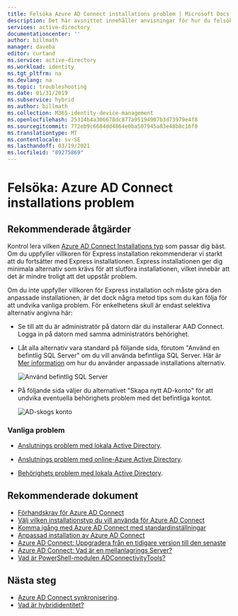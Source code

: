 ```yaml
---
title: Felsöka Azure AD Connect installations problem | Microsoft Docs
description: Det här avsnittet innehåller anvisningar för hur du felsöker problem med att installera Azure AD Connect.
services: active-directory
documentationcenter: ''
author: billmath
manager: daveba
editor: curtand
ms.service: active-directory
ms.workload: identity
ms.tgt_pltfrm: na
ms.devlang: na
ms.topic: troubleshooting
ms.date: 01/31/2019
ms.subservice: hybrid
ms.author: billmath
ms.collection: M365-identity-device-management
ms.openlocfilehash: 25314b4a306678dc877a95194907b3d73979e4f8
ms.sourcegitcommit: 772eb9c6684dd4864e0ba507945a83e48b8c16f0
ms.translationtype: MT
ms.contentlocale: sv-SE
ms.lasthandoff: 03/19/2021
ms.locfileid: "89275869"
---
```

# <a name="troubleshoot-azure-ad-connect-install-issues"></a>Felsöka: Azure AD Connect installations problem

## <a name="recommended-steps"></a>**Rekommenderade åtgärder**
Kontrol lera vilken [Azure AD Connect Installations typ](./how-to-connect-install-select-installation.md) som passar dig bäst. Om du uppfyller villkoren för Express installation rekommenderar vi starkt att du fortsätter med Express installationen. Express installationen ger dig minimala alternativ som krävs för att slutföra installationen, vilket innebär att det är mindre troligt att det uppstår problem. 

Om du inte uppfyller villkoren för Express installation och måste göra den anpassade installationen, är det dock några metod tips som du kan följa för att undvika vanliga problem. För enkelhetens skull är endast selektiva alternativ angivna här:

* Se till att du är administratör på datorn där du installerar AAD Connect. Logga in på datorn med samma administratörs behörighet.

* Låt alla alternativ vara standard på följande sida, förutom "Använd en befintlig SQL Server" om du vill använda befintliga SQL Server. Här är [Mer information](./how-to-connect-install-custom.md) om hur du använder anpassade installations alternativ. 

    ![Använd befintlig SQL Server](media/tshoot-connect-install-issues/tshoot-connect-install-issues/useexistingsqlserver.png)

* På följande sida väljer du alternativet "Skapa nytt AD-konto" för att undvika eventuella behörighets problem med det befintliga kontot.

    ![AD-skogs konto](media/tshoot-connect-install-issues/tshoot-connect-install-issues/createnewaccount.png)

### <a name="common-issues"></a>**Vanliga problem**

* [Anslutnings problem med lokala Active Directory](./reference-connect-adconnectivitytools.md).

* [Anslutnings problem med online-Azure Active Directory](./tshoot-connect-connectivity.md).

* [Behörighets problem med lokala Active Directory](./how-to-connect-configure-ad-ds-connector-account.md).

## <a name="recommended-documents"></a>**Rekommenderade dokument**
* [Förhandskrav för Azure AD Connect](./how-to-connect-install-prerequisites.md)
* [Välj vilken installationstyp du vill använda för Azure AD Connect](./how-to-connect-install-select-installation.md)
* [Komma igång med Azure AD Connect med standardinställningar](./how-to-connect-install-express.md)
* [Anpassad installation av Azure AD Connect](./how-to-connect-install-custom.md)
* [Azure AD Connect: Uppgradera från en tidigare version till den senaste](./how-to-upgrade-previous-version.md)
* [Azure AD Connect: Vad är en mellanlagrings Server?](./plan-connect-topologies.md#staging-server)
* [Vad är PowerShell-modulen ADConnectivityTools?](./how-to-connect-adconnectivitytools.md)

## <a name="next-steps"></a>Nästa steg
- [Azure AD Connect synkronisering](how-to-connect-sync-whatis.md).
- [Vad är hybrididentitet?](whatis-hybrid-identity.md)